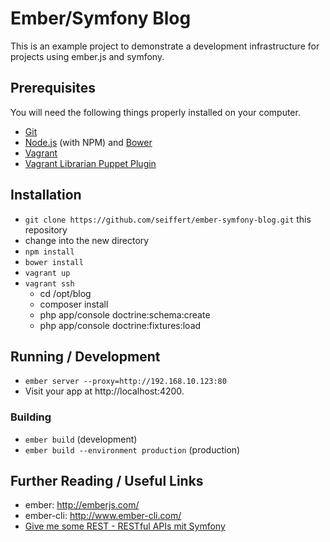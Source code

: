 # Ember/Symfony Blog

This is an example project to demonstrate a development infrastructure for projects using ember.js
and symfony.

## Prerequisites

You will need the following things properly installed on your computer.

* [Git](http://git-scm.com/)
* [Node.js](http://nodejs.org/) (with NPM) and [Bower](http://bower.io/)
* [Vagrant](https://www.vagrantup.com)
* [Vagrant Librarian Puppet Plugin](https://github.com/mhahn/vagrant-librarian-puppet)

## Installation

* `git clone https://github.com/seiffert/ember-symfony-blog.git` this repository
* change into the new directory
* `npm install`
* `bower install`
* `vagrant up`
* `vagrant ssh`
    * cd /opt/blog
    * composer install
    * php app/console doctrine:schema:create
    * php app/console doctrine:fixtures:load

## Running / Development

* `ember server --proxy=http://192.168.10.123:80`
* Visit your app at http://localhost:4200.

### Building

* `ember build` (development)
* `ember build --environment production` (production)

## Further Reading / Useful Links

* ember: http://emberjs.com/
* ember-cli: http://www.ember-cli.com/
* [Give me some REST - RESTful APIs mit Symfony](http://de.slideshare.net/seiffertp/give-me-some-rest-restful-apis-mit-symfony)
